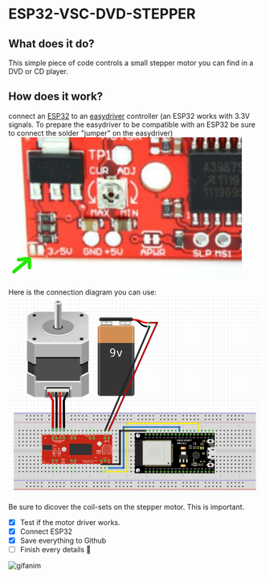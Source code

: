 # ESP32-VSC-DVD-STEPPER
## What does it do?
This simple piece of code controls a small stepper motor you can find in a DVD or CD player.

## How does it work?
connect an [ESP32](https://www.tinytronics.nl/shop/en/development-boards/microcontroller-boards/with-wi-fi/esp32-wifi-and-bluetooth-board-cp2102) to an [easydriver](https://www.tinytronics.nl/shop/en/mechanics-and-actuators/motor-controllers-and-drivers/stepper-motor-controllers-and-drivers/a3967-easydriver-stepper-motor-controller) controller
(an ESP32 works with 3.3V signals. To prepare the easydriver to be compatible with an ESP32 be sure to connect the solder "jumper" on the easydriver)
![close up](/assets/images/3-5V.png)

Here is the connection diagram you can use:
![FRITZINGG](/assets/images/fritz.png)

Be sure to dicover the coil-sets on the stepper motor. This is important.
- [x] Test if the motor driver works.
- [x] Connect ESP32
- [x] Save everything to Github
- [ ] Finish every details :tada:

![gifanim](/assets/images/DVDmotor.gif)
